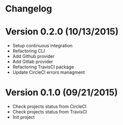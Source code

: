 Changelog
===========

# Version 0.2.0 (10/13/2015)

- Setup continuous integration
- Refactoring CLI
- Add Github provider
- Add Gitlab provider
- Refactoring TravisCI package
- Update CircleCI errors managment

# Version 0.1.0 (09/21/2015)

- Check projects status from CircleCI
- Check projects status from TravisCI
- Init project
